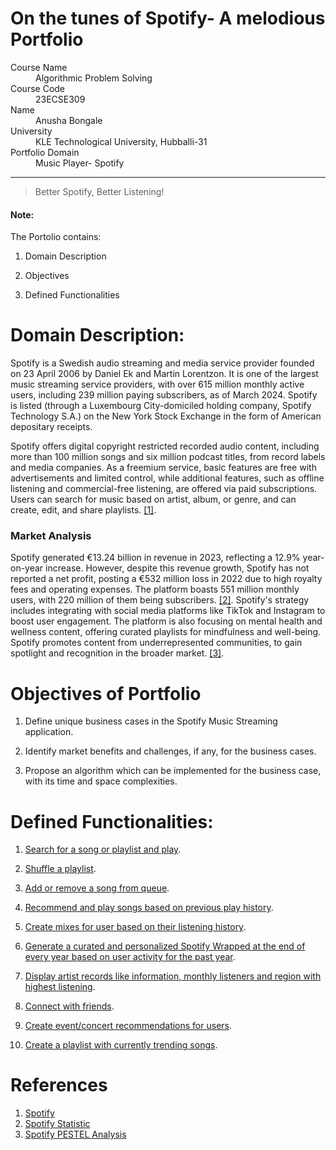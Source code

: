 # On the tunes of Spotify- A melodious Portfolio
<dl>
<dt>Course Name</dt>
<dd>Algorithmic Problem Solving</dd>
<dt>Course Code</dt>
<dd>23ECSE309</dd>
<dt>Name</dt>
<dd>Anusha Bongale</dd>
<dt>University</dt>
<dd>KLE Technological University, Hubballi-31</dd>
<dt>Portfolio Domain</dt>
<dd>Music Player- Spotify</dd>
</dl>


* * *

> Better Spotify, Better Listening!


#### Note:
The Portolio contains:

1. Domain Description
   
3. Objectives
   
5. Defined Functionalities


# Domain Description:

Spotify is a Swedish audio streaming and media service provider founded on 23 April 2006 by Daniel Ek and Martin Lorentzon. It is one of the largest music streaming service providers, with over 615 million monthly active users, including 239 million paying subscribers, as of March 2024. Spotify is listed (through a Luxembourg City-domiciled holding company, Spotify Technology S.A.) on the New York Stock Exchange in the form of American depositary receipts.

Spotify offers digital copyright restricted recorded audio content, including more than 100 million songs and six million podcast titles, from record labels and media companies. As a freemium service, basic features are free with advertisements and limited control, while additional features, such as offline listening and commercial-free listening, are offered via paid subscriptions. Users can search for music based on artist, album, or genre, and can create, edit, and share playlists. <a href="#1">[1]</a>.

### Market Analysis
Spotify generated €13.24 billion in revenue in 2023, reflecting a 12.9% year-on-year increase. However, despite this revenue growth, Spotify has not reported a net profit, posting a €532 million loss in 2022 due to high royalty fees and operating expenses. The platform boasts 551 million monthly users, with 220 million of them being subscribers. <a href="#2">[2]</a>. Spotify's strategy includes integrating with social media platforms like TikTok and Instagram to boost user engagement. The platform is also focusing on mental health and wellness content, offering curated playlists for mindfulness and well-being​. Spotify promotes content from underrepresented communities, to gain spotlight and recognition in the broader market.  <a href="#3">[3]</a>.

# Objectives of Portfolio
1. Define unique business cases in the Spotify Music Streaming application.
   
2. Identify market benefits and challenges, if any, for the business cases.
   
3. Propose an algorithm which can be implemented for the business case, with its time and space complexities.

# Defined Functionalities:
1. [Search for a song or playlist and play](/pages/search_for_song.md).

2. [Shuffle a playlist](/pages/shuffle_playlist.md).
   
3. [Add or remove a song from queue](/pages/insert_remove_queue.md).

4. [Recommend and play songs based on previous play history](/pages/recommend_song.md).

5. [Create mixes for user based on their listening history](/pages/create_a_mix.md).

6. [Generate a curated and personalized Spotify Wrapped at the end of every year based on user activity for the past year](/pages/spotify_wrapped.md).

7. [Display artist records like information, monthly listeners and region with highest listening](/pages/artist_info.md).

8. [Connect with friends](/pages/friends.md).
   
9. [Create event/concert recommendations for users](/pages/concert_recs.md).
    
10. [Create a playlist with currently trending songs](/pages/trending.md).

# References
1. <a id="1"></a> [Spotify](https://en.wikipedia.org/wiki/Spotify)
2. <a id="2"></a> [Spotify Statistic](https://www.businessofapps.com/data/spotify-statistics/)
3. <a id="3"></a> [Spotify PESTEL Analysis](https://www.blog-trends.com/pestel-analysis-of-spotify/)
